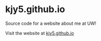 # kjy5.github.io
Source code for a website about me at UW!

Visit the website at [kjy5.github.io](https://kjy5.github.io/)
